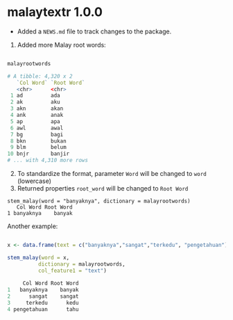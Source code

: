 # malaytextr 1.0.0

-   Added a `NEWS.md` file to track changes to the package.

1. Added more Malay root words:


```r

malayrootwords

# A tibble: 4,320 x 2
   `Col Word` `Root Word`
   <chr>      <chr>      
 1 ad         ada        
 2 ak         aku        
 3 akn        akan       
 4 ank        anak       
 5 ap         apa        
 6 awl        awal       
 7 bg         bagi       
 8 bkn        bukan      
 9 blm        belum      
10 bnjr       banjir     
# ... with 4,310 more rows

```


2. To standardize the format, parameter `Word` will be changed to `word` (lowercase)
3. Returned properties `root_word` will be changed to `Root Word`

``` {r}
stem_malay(word = "banyaknya", dictionary = malayrootwords)
   Col Word Root Word
1 banyaknya    banyak
```

Another example:

```r

x <- data.frame(text = c("banyaknya","sangat","terkedu", "pengetahuan"))

stem_malay(word = x, 
          dictionary = malayrootwords, 
          col_feature1 = "text")
  
     Col Word Root Word
1   banyaknya    banyak
2      sangat    sangat
3     terkedu      kedu
4 pengetahuan      tahu

```
